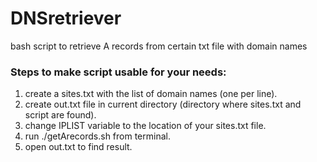 # DNSretriever
bash script to retrieve A records from certain txt file with domain names

### Steps to make script usable for your needs:
 1. create a sites.txt with the list of domain names (one per line).
 2. create out.txt file in current directory (directory where sites.txt and script are found).
 3. change IPLIST variable to the location of your sites.txt file.
 4. run ./getArecords.sh from terminal.
 5. open out.txt to find result.
